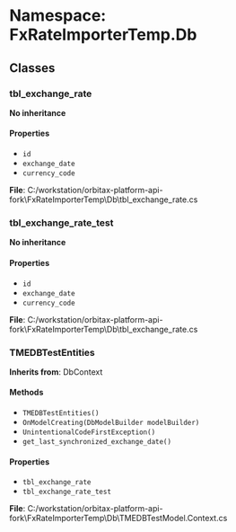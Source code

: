 # Namespace: FxRateImporterTemp.Db

## Classes

### tbl_exchange_rate

**No inheritance**

#### Properties

- `id`
- `exchange_date`
- `currency_code`

**File**: C:/workstation/orbitax-platform-api-fork\FxRateImporterTemp\Db\tbl_exchange_rate.cs

### tbl_exchange_rate_test

**No inheritance**

#### Properties

- `id`
- `exchange_date`
- `currency_code`

**File**: C:/workstation/orbitax-platform-api-fork\FxRateImporterTemp\Db\tbl_exchange_rate.cs

### TMEDBTestEntities

**Inherits from**: DbContext

#### Methods

- `TMEDBTestEntities()`
- `OnModelCreating(DbModelBuilder modelBuilder)`
- `UnintentionalCodeFirstException()`
- `get_last_synchronized_exchange_date()`

#### Properties

- `tbl_exchange_rate`
- `tbl_exchange_rate_test`

**File**: C:/workstation/orbitax-platform-api-fork\FxRateImporterTemp\Db\TMEDBTestModel.Context.cs

